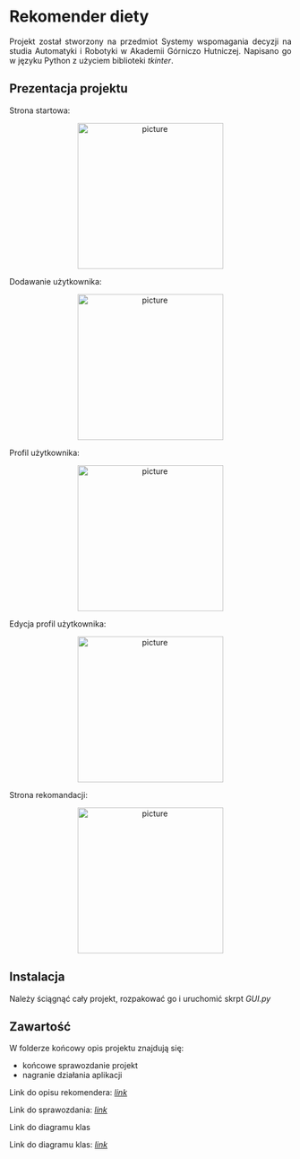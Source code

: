 # Rekomender diety

<div style="text-align: justify;">

Projekt został stworzony na przedmiot Systemy wspomagania decyzji na studia Automatyki i Robotyki w Akademii Górniczo Hutniczej. Napisano go w języku Python z użyciem biblioteki <i>tkinter</i>.

## Prezentacja projektu

Strona startowa:

<p align="center">
<img src=".\końcowy opis projektu\zdjecia aplikacji\start.PNG" alt="picture" width="260px" height="260px">
</p>

Dodawanie użytkownika:

<p align="center">
<img src=".\końcowy opis projektu\zdjecia aplikacji\dodawanie_uzytkownika.PNG" alt="picture" width="260px" height="260px">
</p>

Profil użytkownika:

<p align="center">
<img src=".\końcowy opis projektu\zdjecia aplikacji\profil.PNG" alt="picture" width="260px" height="260px">
</p>

Edycja profil użytkownika:

<p align="center">
<img src=".\końcowy opis projektu\zdjecia aplikacji\edycja_profilu.PNG" alt="picture" width="260px" height="260px">
</p>

Strona rekomandacji:

<p align="center">
<img src=".\końcowy opis projektu\zdjecia aplikacji\rekomendacja.PNG" alt="picture" width="260px" height="260px">
</p>

## Instalacja

Należy ściągnąć cały projekt, rozpakować go i uruchomić skrpt <i>GUI.py</i>

## Zawartość

W folderze końcowy opis projektu znajdują się:
 - końcowe sprawozdanie projekt
 - nagranie działania aplikacji

Link do opisu rekomendera: <a href="https://1drv.ms/w/s!Ap90eM3x6ipjlgXoikanosmpU_KV?e=YsFmWD"><i>link</i></a>

Link do sprawozdania: <a href="https://1drv.ms/w/s!Ap90eM3x6ipjmnoG5YJ-H-YmYnuk?e=rIBReh"><i>link</i></a>

Link do diagramu klas

Link do diagramu klas: <a href="http://www.plantuml.com/plantuml/uml/jLDF2zCm5B_dK-JOQITuBNCCd0SF6wA8nyVRybR3qcGagMMetzqaBLrJh4F1omZlp-_FRwyxvz7wjb7ihD0v_Xw-I2rCnxyp_f9twVsg9jEGj_UAEszZlK6fbJ6tOiL-id7p0zOqtOilv--AmED9KHWEXRCYjD0F39Mlg6k2MzWkZjGbc8h7tpBqZ2CDhIFBt_2ZqRJg-Qy45uiDkK9NN6e_4RAtvWPxqsaua6wZ7W2ffGSe7AbBEQWhUG8ekSUw5rZo50PyGzLIe5k_JcGr-QdFG_0-X1InFwMLg3QE33EFOefZv4zu2k-cpI3VMa9Fy3cuVBeKtYX4IkJVuXjPFzBPD0rfWLuQ_HlYFgTgp2kWZN0BJju9wNCVot0H1gJuN_RsalnVgX3e4Kxeg5ZI9WmeUQLbQOkYXi_ZnNhz-COgljb40Ovljom_spyCJWwGRtvCnXXxtDtGIMyskw-yEJ-3UN_CCQjcV_JGcjDaUgAVt6BkAbj-lf3746SdNDdSBbXh6_KB"><i>link</i></a>

</div>